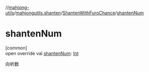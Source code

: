 //[mahjong-utils](../../../index.md)/[mahjongutils.shanten](../index.md)/[ShantenWithFuroChance](index.md)/[shantenNum](shanten-num.md)

# shantenNum

[common]\
open override val [shantenNum](shanten-num.md): [Int](https://kotlinlang.org/api/latest/jvm/stdlib/kotlin/-int/index.html)

向听数
